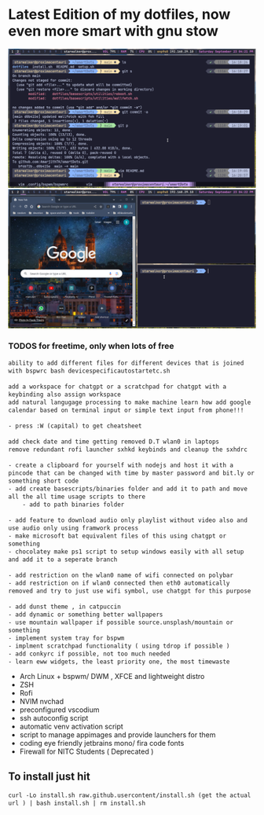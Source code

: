 # Latest Edition of my dotfiles, now even more smart with gnu stow

![Description of the image](assets/scrot1.png)
![Description of the image](assets/scrot2.png)

 ### TODOS for freetime, only when lots of free 


    ability to add different files for different devices that is joined with bspwrc bash devicespecificautostartetc.sh

    add a workspace for chatgpt or a scratchpad for chatgpt with a keybinding also assign workspace
    add natural langugage processing to make machine learn how add google calendar based on terminal input or simple text input from phone!!!

    - press :W (capital) to get cheatsheet

    add check date and time getting removed D.T wlan0 in laptops
    remove redundant rofi launcher sxhkd keybinds and cleanup the sxhdrc

    - create a clipboard for yourself with nodejs and host it with a pincode that can be changed with time by master password and bit.ly or something short code
    - add create basescripts/binaries folder and add it to path and move all the all time usage scripts to there
        - add to path binaries folder

    - add feature to download audio only playlist without video also and use audio only using framwork process
    - make microsoft bat equivalent files of this using chatgpt or something
    - chocolatey make ps1 script to setup windows easily with all setup and add it to a seperate branch

    - add restriction on the wlan0 name of wifi connected on polybar
    - add restriction on if wlan0 connected then eth0 automatically removed and try to just use wifi symbol, use chatgpt for this purpose

    - add dunst theme , in catpuccin
    - add dynamic or something better wallpapers
    - use mountain wallpaper if possible source.unsplash/mountain or something
    - implement system tray for bspwm
    - implment scratchpad functionality ( using tdrop if possible )
    - add conkyrc if possible, not too much needed 
    - learn eww widgets, the least priority one, the most timewaste



* Arch Linux + bspwm/ DWM , XFCE and lightweight distro
* ZSH
* Rofi
* NVIM nvchad
* preconfigured vscodium
* ssh autoconfig script
* automatic venv activation script
* script to manage appimages and provide launchers for them
* coding eye friendly jetbrains mono/ fira code fonts
* Firewall for NITC Students ( Deprecated )


## To install just hit

    curl -Lo install.sh raw.github.usercontent/install.sh (get the actual url ) | bash install.sh | rm install.sh
